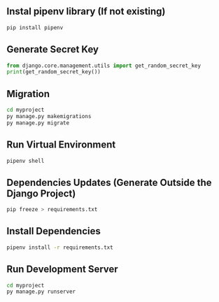 ## Instal pipenv library (If not existing)
```python
pip install pipenv
```

## Generate Secret Key
```python
from django.core.management.utils import get_random_secret_key
print(get_random_secret_key())
```

## Migration
```bash
cd myproject
py manage.py makemigrations
py manage.py migrate
```

## Run Virtual Environment
```bash
pipenv shell
```

## Dependencies Updates (Generate Outside the Django Project)
```bash
pip freeze > requirements.txt
```

## Install Dependencies
```bash
pipenv install -r requirements.txt
```

## Run Development Server
```bash
cd myproject
py manage.py runserver
```